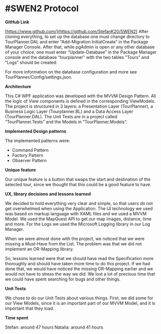 # **#SWEN2 Protocol**


**GitHub Link**

[https://www.github.com/](https://github.com/StefanK20/SWEN2)
After cloning everything, to set up the database one must change directory to TourPlanner.DAL and enter “Add-Migration InitialCreate” in the Package Manager Console. After that, while pgAdmin is open or any other database of your choice, one must enter “Update-Database” in the Package Manager console and the database “tourplanner” with the two tables “Tours” and “Logs” should be created:
 
For more information on the database configuration and more see TourPlanner/Config/settings.json.



**Architecture**

This C# WPF application was developed with the MVVM Design Pattern. All the logic of View components is defined in the corresponding ViewModels. 
The project is structured in 3 layers: a Presentation Layer (TourPlanner), a Business Logic Layer (Tourplanner.BL) and a Data Access Layer (TourPlanner.DAL).
The Unit Tests are in a project called “TourPlanner.Tests” and the Models in “TourPlanner.Models”.



**Implemented Design patterns**

The implemented patterns were:
-	Command Pattern
-	Factory Pattern
-	Observer Pattern



**Unique feature**

Our unique feature is a button that swaps the start and destination of the selected tour, since we thought that this could be a good feature to have.
 

 
**UX, library decisions and lessons learned**

We decided to hold everything very clear and simple, so that users do not get overwhelmed when using the Application. The UI technology we used was based on markup language with XAML files and we used a MVVM Model. We used the MapQuest API to get our map images, distance, time and more. For the Logs we used the Microsoft Logging library in our Log Manager.

When we were almost done with the project, we noticed that we were missing a Must-Have from the List. The problem was that we did not implement an OR-Mapping library.

So, lessons learned were that we should have read the Specification more thoroughly and should have taken more time to do this project. If we had done that, we would have noticed the missing OR-Mapping earlier and we would not have to stress the way we did. We lost a lot of precious time that we could have spent searching for bugs and other things. 



**Unit Tests**

We chose to do our Unit Tests about various things. First, we did some for our View Models, since it is an important part of our MVVM Model, and it is important that they load.



**Time spent**

Stefan: around 47 hours
Natalia: around 41 hours
